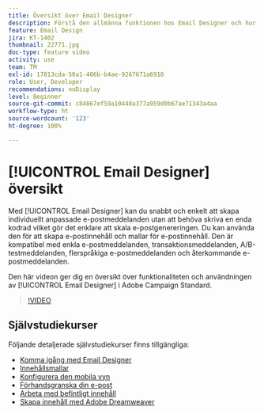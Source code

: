 ```yaml
---
title: Översikt över Email Designer
description: Förstå den allmänna funktionen hos Email Designer och hur man designar ett e-postmeddelande från grunden.
feature: Email Design
jira: KT-1402
thumbnail: 22771.jpg
doc-type: feature video
activity: use
team: TM
exl-id: 17813cda-50a1-406b-b4ae-9267671a6910
role: User, Developer
recommendations: noDisplay
level: Beginner
source-git-commit: c84867ef59a10448a377a959d0b67ae71343a4aa
workflow-type: ht
source-wordcount: '123'
ht-degree: 100%

---
```


# [!UICONTROL Email Designer] översikt

Med [!UICONTROL Email Designer] kan du snabbt och enkelt att skapa individuellt anpassade e-postmeddelanden utan att behöva skriva en enda kodrad vilket gör det enklare att skala e-postgenereringen. Du kan använda den för att skapa e-postinnehåll och mallar för e-postinnehåll. Den är kompatibel med enkla e-postmeddelanden, transaktionsmeddelanden, A/B-testmeddelanden, flerspråkiga e-postmeddelanden och återkommande e-postmeddelanden.

Den här videon ger dig en översikt över funktionaliteten och användningen av [!UICONTROL Email Designer] i Adobe Campaign Standard.

>[!VIDEO](https://video.tv.adobe.com/v/22771?quality=12&learn=on)

## Självstudiekurser

Följande detaljerade självstudiekurser finns tillgängliga:

* [Komma igång med Email Designer](/help/designing-content/email-designer/getting-started-with-the-email-designer.md)
* [Innehållsmallar](/help/designing-content/email-designer/email-content-templates.md)
* [Konfigurera den mobila vyn](/help/designing-content/email-designer/configure-the-mobile-view.md)
* [Förhandsgranska din e-post](/help/designing-content/email-designer/preview-your-email.md)
* [Arbeta med befintligt innehåll](/help/designing-content/email-designer/working-with-existing-content.md)
* [Skapa innehåll med Adobe Dreamweaver](/help/designing-content/email-designer/dreamweaver-integration.md)
